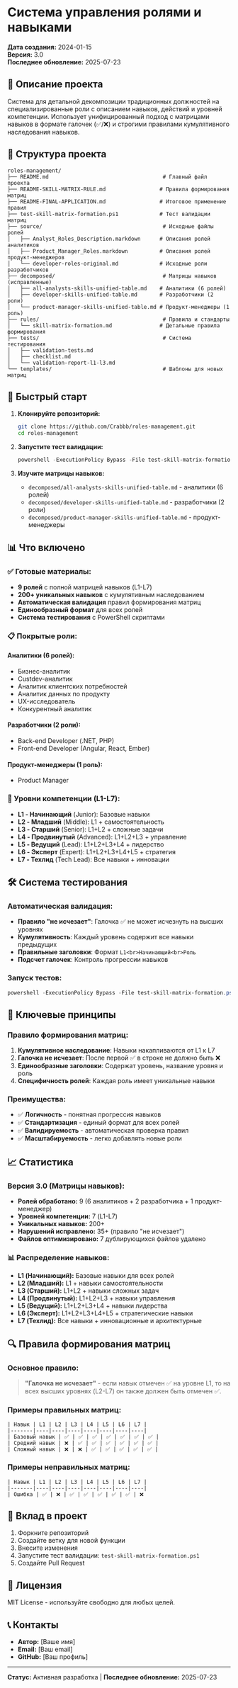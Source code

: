 # Система управления ролями и навыками

**Дата создания:** 2024-01-15  
**Версия:** 3.0  
**Последнее обновление:** 2025-07-23

## 🎯 Описание проекта

Система для детальной декомпозиции традиционных должностей на специализированные роли с описанием навыков, действий и уровней компетенции. Использует унифицированный подход с матрицами навыков в формате галочек (✅/❌) и строгими правилами кумулятивного наследования навыков.

## 📁 Структура проекта

```
roles-management/
├── README.md                                    # Главный файл проекта
├── README-SKILL-MATRIX-RULE.md                 # Правила формирования матриц
├── README-FINAL-APPLICATION.md                 # Итоговое применение правил
├── test-skill-matrix-formation.ps1             # Тест валидации матриц
├── source/                                      # Исходные файлы ролей
│   ├── Analyst_Roles_Description.markdown      # Описания ролей аналитиков
│   ├── Product_Manager_Roles.markdown          # Описания ролей продукт-менеджеров
│   └── developer-roles-original.md             # Исходные роли разработчиков
├── decomposed/                                  # Матрицы навыков (исправленные)
│   ├── all-analysts-skills-unified-table.md    # Аналитики (6 ролей)
│   ├── developer-skills-unified-table.md       # Разработчики (2 роли)
│   └── product-manager-skills-unified-table.md # Продукт-менеджеры (1 роль)
├── rules/                                       # Правила и стандарты
│   └── skill-matrix-formation.md               # Детальные правила формирования
├── tests/                                       # Система тестирования
│   ├── validation-tests.md
│   ├── checklist.md
│   └── validation-report-l1-l3.md
└── templates/                                   # Шаблоны для новых матриц
```

## 🚀 Быстрый старт

1. **Клонируйте репозиторий:**
   ```bash
   git clone https://github.com/Crabbb/roles-management.git
   cd roles-management
   ```

2. **Запустите тест валидации:**
   ```powershell
   powershell -ExecutionPolicy Bypass -File test-skill-matrix-formation.ps1
   ```

3. **Изучите матрицы навыков:**
   - `decomposed/all-analysts-skills-unified-table.md` - аналитики (6 ролей)
   - `decomposed/developer-skills-unified-table.md` - разработчики (2 роли)
   - `decomposed/product-manager-skills-unified-table.md` - продукт-менеджеры

## 📊 Что включено

### ✅ Готовые материалы:
- **9 ролей** с полной матрицей навыков (L1-L7)
- **200+ уникальных навыков** с кумулятивным наследованием
- **Автоматическая валидация** правил формирования матриц
- **Единообразный формат** для всех ролей
- **Система тестирования** с PowerShell скриптами

### 📋 Покрытые роли:

#### Аналитики (6 ролей):
- Бизнес-аналитик
- Custdev-аналитик  
- Аналитик клиентских потребностей
- Аналитик данных по продукту
- UX-исследователь
- Конкурентный аналитик

#### Разработчики (2 роли):
- Back-end Developer (.NET, PHP)
- Front-end Developer (Angular, React, Ember)

#### Продукт-менеджеры (1 роль):
- Product Manager

### 🔄 Уровни компетенции (L1-L7):
- **L1 - Начинающий** (Junior): Базовые навыки
- **L2 - Младший** (Middle): L1 + самостоятельность
- **L3 - Старший** (Senior): L1+L2 + сложные задачи
- **L4 - Продвинутый** (Advanced): L1+L2+L3 + управление
- **L5 - Ведущий** (Lead): L1+L2+L3+L4 + лидерство
- **L6 - Эксперт** (Expert): L1+L2+L3+L4+L5 + стратегия
- **L7 - Техлид** (Tech Lead): Все навыки + инновации

## 🛠️ Система тестирования

### Автоматическая валидация:
- **Правило "не исчезает"**: Галочка ✅ не может исчезнуть на высших уровнях
- **Кумулятивность**: Каждый уровень содержит все навыки предыдущих
- **Правильные заголовки**: Формат `L1<br>Начинающий<br>Роль`
- **Подсчет галочек**: Контроль прогрессии навыков

### Запуск тестов:
```powershell
powershell -ExecutionPolicy Bypass -File test-skill-matrix-formation.ps1
```

## 🎯 Ключевые принципы

### Правило формирования матриц:
1. **Кумулятивное наследование**: Навыки накапливаются от L1 к L7
2. **Галочка не исчезает**: После первой ✅ в строке не должно быть ❌
3. **Единообразные заголовки**: Содержат уровень, название уровня и роль
4. **Специфичность ролей**: Каждая роль имеет уникальные навыки

### Преимущества:
- ✅ **Логичность** - понятная прогрессия навыков
- ✅ **Стандартизация** - единый формат для всех ролей
- ✅ **Валидируемость** - автоматическая проверка правил
- ✅ **Масштабируемость** - легко добавлять новые роли

## 📈 Статистика

### Версия 3.0 (Матрицы навыков):
- **Ролей обработано:** 9 (6 аналитиков + 2 разработчика + 1 продукт-менеджер)
- **Уровней компетенции:** 7 (L1-L7)
- **Уникальных навыков:** 200+
- **Нарушений исправлено:** 35+ (правило "не исчезает")
- **Файлов оптимизировано:** 7 дублирующихся файлов удалено

### 📊 Распределение навыков:
- **L1 (Начинающий):** Базовые навыки для всех ролей
- **L2 (Младший):** L1 + навыки самостоятельности
- **L3 (Старший):** L1+L2 + навыки сложных задач
- **L4 (Продвинутый):** L1+L2+L3 + навыки управления
- **L5 (Ведущий):** L1+L2+L3+L4 + навыки лидерства
- **L6 (Эксперт):** L1+L2+L3+L4+L5 + стратегические навыки
- **L7 (Техлид):** Все навыки + инновационные и архитектурные

## 🔍 Правила формирования матриц

### Основное правило:
> **"Галочка не исчезает"** - если навык отмечен ✅ на уровне L1, то на всех высших уровнях (L2-L7) он также должен быть отмечен ✅.

### Примеры правильных матриц:
```
| Навык | L1 | L2 | L3 | L4 | L5 | L6 | L7 |
|-------|----|----|----|----|----|----|----|
| Базовый навык | ✅ | ✅ | ✅ | ✅ | ✅ | ✅ | ✅ |
| Средний навык | ❌ | ✅ | ✅ | ✅ | ✅ | ✅ | ✅ |
| Сложный навык | ❌ | ❌ | ✅ | ✅ | ✅ | ✅ | ✅ |
```

### Примеры неправильных матриц:
```
| Навык | L1 | L2 | L3 | L4 | L5 | L6 | L7 |
|-------|----|----|----|----|----|----|----|
| Ошибка | ✅ | ❌ | ✅ | ✅ | ✅ | ✅ | ✅ | ❌
```

## 🤝 Вклад в проект

1. Форкните репозиторий
2. Создайте ветку для новой функции
3. Внесите изменения
4. Запустите тест валидации: `test-skill-matrix-formation.ps1`
5. Создайте Pull Request

## 📝 Лицензия

MIT License - используйте свободно для любых целей.

## 📞 Контакты

- **Автор:** [Ваше имя]
- **Email:** [Ваш email]
- **GitHub:** [Ваш профиль]

---

**Статус:** Активная разработка | **Последнее обновление:** 2025-07-23 